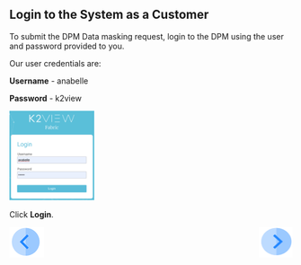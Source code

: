 ## Login to the System as a Customer

To submit the DPM Data masking request, login to the DPM using the user and password provided to you.

Our user credentials are:

**Username** - anabelle

**Password** - k2view

<img src="../images/anabelle_login.png" width="30%" height="30%">

Click **Login**. 


[![Previous](../images/Previous.png)]( 03_02_Masking_Preview_Your_Data.md)[<img align="right" width="60" height="54" src="../images/Next.png">](03_04_Masking_Submit_a_Request_to_Mask.md)
